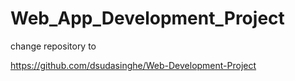 # Web_App_Development_Project


change repository to


https://github.com/dsudasinghe/Web-Development-Project
